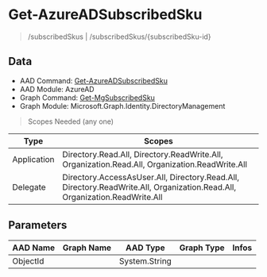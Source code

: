 # Get-AzureADSubscribedSku

> /subscribedSkus | /subscribedSkus/{subscribedSku-id}

## Data

+ AAD Command: [Get-AzureADSubscribedSku](https://docs.microsoft.com/en-us/powershell/module/AzureAD/Get-AzureADSubscribedSku)
+ AAD Module: AzureAD
+ Graph Command: [Get-MgSubscribedSku](https://docs.microsoft.com/en-us/powershell/module/Microsoft.Graph.Identity.DirectoryManagement/Get-MgSubscribedSku)
+ Graph Module: Microsoft.Graph.Identity.DirectoryManagement

> Scopes Needed (any one)

|Type|Scopes|
|---|---|
|Application|Directory.Read.All, Directory.ReadWrite.All, Organization.Read.All, Organization.ReadWrite.All|
|Delegate|Directory.AccessAsUser.All, Directory.Read.All, Directory.ReadWrite.All, Organization.Read.All, Organization.ReadWrite.All|

## Parameters

|AAD Name|Graph Name|AAD Type|Graph Type|Infos|
|---|---|---|---|---|
|ObjectId||System.String|||

